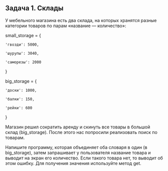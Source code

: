 ## Задача 1. Склады
У мебельного магазина есть два склада, на которых хранятся разные категории товаров по парам «название — количество»:

small_storage = {

    'гвозди': 5000,

    'шурупы': 3040,

    'саморезы': 2000

}

 

big_storage = {

    'доски': 1000,

    'балки': 150,

    'рейки': 600

}

 

Магазин решил сократить аренду и скинуть все товары в большой склад (big_storage). После этого нас попросили реализовать поиск по товарам.

Напишите программу, которая объединяет оба словаря в один (в big_storage), затем запрашивает у пользователя название товара и выводит на экран его количество. Если такого товара нет, то выводит об этом ошибку. Для получения значения используйте метод get.